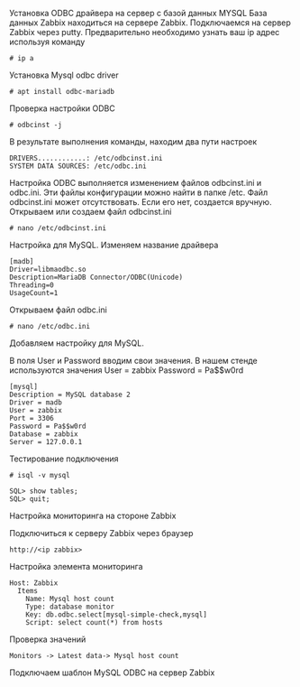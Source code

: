 
Установка ODBC драйвера на сервер c базой данных MYSQL
База данных Zabbix находиться на сервере Zabbix.
Подключаемся на сервер Zabbix через putty.
Предварительно необходимо узнать ваш ip адрес используя команду

```
# ip a
```

Установка Mysql odbc driver

```
# apt install odbc-mariadb
```

Проверка настройки ODBC

```
# odbcinst -j
```
В результате выполнения команды, находим два пути настроек
```
DRIVERS............: /etc/odbcinst.ini
SYSTEM DATA SOURCES: /etc/odbc.ini
```
Настройка ODBC выполняется изменением файлов odbcinst.ini и odbc.ini. 
Эти файлы конфигурации можно найти в папке /etc. 
Файл odbcinst.ini может отсутствовать. Если его нет, создается вручную.
Открываем или создаем файл odbcinst.ini
```
# nano /etc/odbcinst.ini
```
Настройка для MySQL. Изменяем название драйвера
```
[madb]
Driver=libmaodbc.so
Description=MariaDB Connector/ODBC(Unicode)
Threading=0
UsageCount=1
```
Открываем файл odbc.ini
```
# nano /etc/odbc.ini
```
Добавляем настройку для MySQL.

В поля User и Password вводим свои значения.
В нашем стенде используются значения 
User = zabbix
Password = Pa$$w0rd
```
[mysql]                       
Description = MySQL database 2                 
Driver = madb                                
User = zabbix                                    
Port = 3306                                    
Password = Pa$$w0rd                           
Database = zabbix                             
Server = 127.0.0.1

```
Тестирование подключения 
```
# isql -v mysql
```
```
SQL> show tables;
SQL> quit;
```

Настройка мониторинга на стороне Zabbix

Подключиться к серверу Zabbix через браузер
```
http://<ip zabbix>
```
Настройка элемента мониторинга
```
Host: Zabbix
  Items
    Name: Mysql host count
    Type: database monitor
    Key: db.odbc.select[mysql-simple-check,mysql]
    Script: select count(*) from hosts
```
Проверка значений 
```
Monitors -> Latest data-> Mysql host count
```

Подключаем шаблон MySQL ODBC на сервер Zabbix
